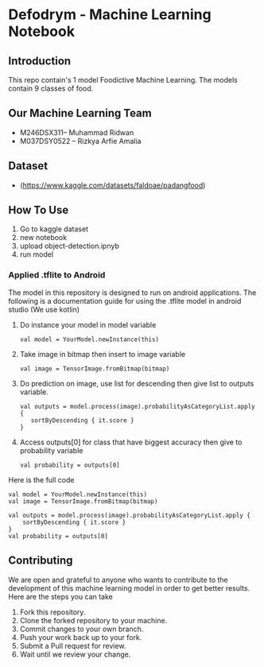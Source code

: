 # Defodrym - Machine Learning Notebook
 
## Introduction
This repo contain's 1 model Foodictive Machine Learning. The models contain 9 classes of food.

## Our Machine Learning Team
- M246DSX311– Muhammad Ridwan
- M037DSY0522 – Rizkya Arfie Amalia

## Dataset
- (https://www.kaggle.com/datasets/faldoae/padangfood)

## How To Use
1. Go to kaggle dataset
2. new notebook
3. upload object-detection.ipnyb
4. run model

### Applied .tflite to Android
The model in this repository is designed to run on android applications. The following is a documentation guide for using the .tflite model in android studio (We use kotlin)
1. Do instance your model in model variable
   ```
   val model = YourModel.newInstance(this)
   ```
2. Take image in bitmap then insert to image variable
   ```
   val image = TensorImage.fromBitmap(bitmap)
   ```
3. Do prediction on image, use list for descending then give list to outputs variable.
   ```
   val outputs = model.process(image).probabilityAsCategoryList.apply {
      sortByDescending { it.score }
   }
   ```
4. Access outputs[0] for class that have biggest accuracy then give to probability variable
   ```
   val probability = outputs[0]
   ```
   
Here is the full code
```
val model = YourModel.newInstance(this)
val image = TensorImage.fromBitmap(bitmap)

val outputs = model.process(image).probabilityAsCategoryList.apply {
    sortByDescending { it.score }
}
val probability = outputs[0]
```
        
## Contributing
We are open and grateful to anyone who wants to contribute to the development of this machine learning model in order to get better results. Here are the steps you can take
1. Fork this repository.
2. Clone the forked repository to your machine.
3. Commit changes to your own branch.
4. Push your work back up to your fork.
5. Submit a Pull request for review.
6. Wait until we review your change.
